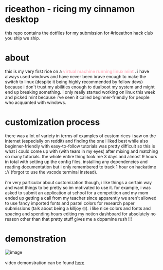 # riceathon - ricing my cinnamon desktop
this repo contains the dotfiles for my submission for #riceathon hack club you ship we ship.

# about
this is my very first rice on a <b> <span style="color:pink"> virtual machine running linux mint </span> </b>. i have always used windows and have never been brave enough to make the switch to linux (despite it being highly recommended by fellow devs) because i don't trust my abilities enough to dualboot my system and might end up breaking something. i only really started working on linux this week and picked mint because i've seen it called beginner-friendly for people who acquanted with windows. 

# customization process
there was a lot of variety in terms of examples of custom rices i saw on the internet (especially on reddit) and finding the one i liked best while also beginner-friendly with easy-to-follow tutorials was pretty difficult so this is what i could come up with (with tears in my eyes) after mixing and matching so many tutorials. the whole entire thing took me 3 days and almost 9 hours in total with setting up the config files, installing any dependencies and reading documentation but i only remembered to track 1 hour on hackatime :// (forgot to use the vscode terminal instead).
<br><br>
i'm very particular about customization though, i like things a certain way and want things to be pretty so im motivated to use it. for example, i was asked to submit an application at school for a competition and my mom ended up getting a call from my teacher since apparently we aren't allowed to use fancy imported fonts and pastel colors for research paper submissions (talk about being a killjoy 🙄). i like nice colors and fonts and spacing and spending hours editing my notion dashboard for absolutely no reason other than that pretty stuff gives me a dopamine rush !!! 

# demonstration 
<!--
![image](https://github.com/user-attachments/assets/83e156ab-0c48-4fbb-a521-792b23024f77)
![image](https://github.com/user-attachments/assets/a430cdda-4a97-4af2-9ca2-d2c2c7bc9790) -->
![image](https://github.com/user-attachments/assets/2ebe7974-d5f7-4fe6-aeb7-0bb356680ba8)
<br><br>
video demonstration can be found [here](https://cloud-84ilbmvje-hack-club-bot.vercel.app/0rice.mp4)
